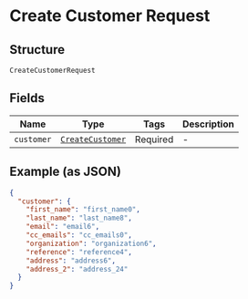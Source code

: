 
# Create Customer Request

## Structure

`CreateCustomerRequest`

## Fields

| Name | Type | Tags | Description |
|  --- | --- | --- | --- |
| `customer` | [`CreateCustomer`](../../doc/models/create-customer.md) | Required | - |

## Example (as JSON)

```json
{
  "customer": {
    "first_name": "first_name0",
    "last_name": "last_name8",
    "email": "email6",
    "cc_emails": "cc_emails0",
    "organization": "organization6",
    "reference": "reference4",
    "address": "address6",
    "address_2": "address_24"
  }
}
```

